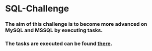 # SQL-Challenge

### The aim of this challenge is to become more advanced on MySQL and MSSQL by executing tasks.


### The tasks are executed can be found [there](https://www.w3resource.com/sql-exercises/challenges-1/index.php).
